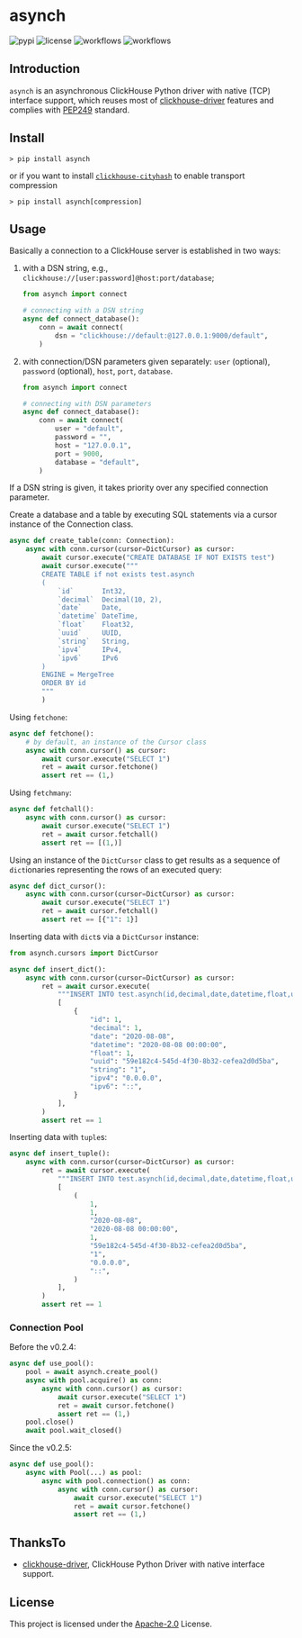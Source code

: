 # asynch

![pypi](https://img.shields.io/pypi/v/asynch.svg?style=flat)
![license](https://img.shields.io/github/license/long2ice/asynch)
![workflows](https://github.com/long2ice/asynch/workflows/pypi/badge.svg)
![workflows](https://github.com/long2ice/asynch/workflows/ci/badge.svg)

## Introduction

`asynch` is an asynchronous ClickHouse Python driver with native (TCP) interface support, which reuses most of [clickhouse-driver](https://github.com/mymarilyn/clickhouse-driver) features and complies with [PEP249](https://www.python.org/dev/peps/pep-0249/) standard.

## Install

```shell
> pip install asynch
```

or if you want to install [`clickhouse-cityhash`](https://pypi.org/project/clickhouse-cityhash/) to enable
transport compression

```shell
> pip install asynch[compression]
```

## Usage

Basically a connection to a ClickHouse server is established in two ways:

1. with a DSN string, e.g., `clickhouse://[user:password]@host:port/database`;

    ```python
    from asynch import connect

    # connecting with a DSN string
    async def connect_database():
        conn = await connect(
            dsn = "clickhouse://default:@127.0.0.1:9000/default",
        )
    ```

2. with connection/DSN parameters given separately: `user` (optional), `password` (optional), `host`, `port`, `database`.

    ```python
    from asynch import connect

    # connecting with DSN parameters
    async def connect_database():
        conn = await connect(
            user = "default",
            password = "",
            host = "127.0.0.1",
            port = 9000,
            database = "default",
        )
    ```

If a DSN string is given, it takes priority over any specified connection parameter.

Create a database and a table by executing SQL statements via a cursor instance of the Connection class.

```python
async def create_table(conn: Connection):
    async with conn.cursor(cursor=DictCursor) as cursor:
        await cursor.execute("CREATE DATABASE IF NOT EXISTS test")
        await cursor.execute("""
        CREATE TABLE if not exists test.asynch
        (
            `id`       Int32,
            `decimal`  Decimal(10, 2),
            `date`     Date,
            `datetime` DateTime,
            `float`    Float32,
            `uuid`     UUID,
            `string`   String,
            `ipv4`     IPv4,
            `ipv6`     IPv6
        )
        ENGINE = MergeTree
        ORDER BY id
        """
        )
```

Using `fetchone`:

```python
async def fetchone():
    # by default, an instance of the Cursor class
    async with conn.cursor() as cursor:
        await cursor.execute("SELECT 1")
        ret = await cursor.fetchone()
        assert ret == (1,)
```

Using `fetchmany`:

```python
async def fetchall():
    async with conn.cursor() as cursor:
        await cursor.execute("SELECT 1")
        ret = await cursor.fetchall()
        assert ret == [(1,)]
```

Using an instance of the `DictCursor` class to get results as a sequence of `dict`ionaries representing the rows of an executed query:

```python
async def dict_cursor():
    async with conn.cursor(cursor=DictCursor) as cursor:
        await cursor.execute("SELECT 1")
        ret = await cursor.fetchall()
        assert ret == [{"1": 1}]
```

Inserting data with `dict`s via a `DictCursor` instance:

```python
from asynch.cursors import DictCursor

async def insert_dict():
    async with conn.cursor(cursor=DictCursor) as cursor:
        ret = await cursor.execute(
            """INSERT INTO test.asynch(id,decimal,date,datetime,float,uuid,string,ipv4,ipv6) VALUES""",
            [
                {
                    "id": 1,
                    "decimal": 1,
                    "date": "2020-08-08",
                    "datetime": "2020-08-08 00:00:00",
                    "float": 1,
                    "uuid": "59e182c4-545d-4f30-8b32-cefea2d0d5ba",
                    "string": "1",
                    "ipv4": "0.0.0.0",
                    "ipv6": "::",
                }
            ],
        )
        assert ret == 1
```

Inserting data with `tuple`s:

```python
async def insert_tuple():
    async with conn.cursor(cursor=DictCursor) as cursor:
        ret = await cursor.execute(
            """INSERT INTO test.asynch(id,decimal,date,datetime,float,uuid,string,ipv4,ipv6) VALUES""",
            [
                (
                    1,
                    1,
                    "2020-08-08",
                    "2020-08-08 00:00:00",
                    1,
                    "59e182c4-545d-4f30-8b32-cefea2d0d5ba",
                    "1",
                    "0.0.0.0",
                    "::",
                )
            ],
        )
        assert ret == 1
```

### Connection Pool

Before the v0.2.4:

```python
async def use_pool():
    pool = await asynch.create_pool()
    async with pool.acquire() as conn:
        async with conn.cursor() as cursor:
            await cursor.execute("SELECT 1")
            ret = await cursor.fetchone()
            assert ret == (1,)
    pool.close()
    await pool.wait_closed()
```

Since the v0.2.5:

```python
async def use_pool():
    async with Pool(...) as pool:
        async with pool.connection() as conn:
            async with conn.cursor() as cursor:
                await cursor.execute("SELECT 1")
                ret = await cursor.fetchone()
                assert ret == (1,)
```

## ThanksTo

- [clickhouse-driver](https://github.com/mymarilyn/clickhouse-driver), ClickHouse Python Driver with native interface support.

## License

This project is licensed under the [Apache-2.0](https://github.com/long2ice/asynch/blob/master/LICENSE) License.
